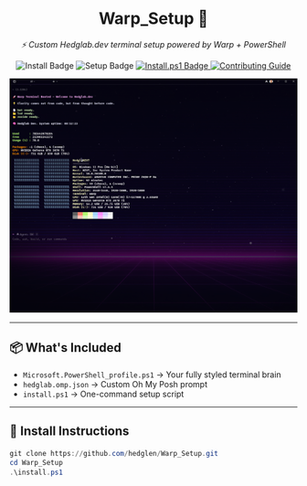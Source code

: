 <h1 align="center">Warp_Setup 🚀</h1>

<p align="center">
  <em>⚡ Custom Hedglab.dev terminal setup powered by Warp + PowerShell</em>
<p align="center">
  <img src="https://img.shields.io/badge/Install-blue?style=for-the-badge&logo=powershell" alt="Install Badge">
  <img src="https://img.shields.io/badge/Setup-Terminal%20Ready-232323?style=for-the-badge&logo=windowsterminal" alt="Setup Badge">
  <a href="#-install-instructions">
    <img src="https://img.shields.io/badge/Clone%20%26%20Run-install.ps1-444444?style=for-the-badge&logo=github" alt="Install.ps1 Badge">
  </a>
  <a href="CONTRIBUTING.md">
    <img src="https://img.shields.io/badge/Contribute-Guide-blue?style=for-the-badge&logo=github" alt="Contributing Guide">
  </a>
</p>


</a>

<p align="center">
  <img src="./assets/Warp_Preview.png" alt="Warp Terminal Preview" width="800">
</p>

---

## 📦 What's Included

- `Microsoft.PowerShell_profile.ps1` → Your fully styled terminal brain  
- `hedglab.omp.json` → Custom Oh My Posh prompt  
- `install.ps1` → One-command setup script

---

## 🌸 Install Instructions

```powershell
git clone https://github.com/hedglen/Warp_Setup.git
cd Warp_Setup
.\install.ps1
